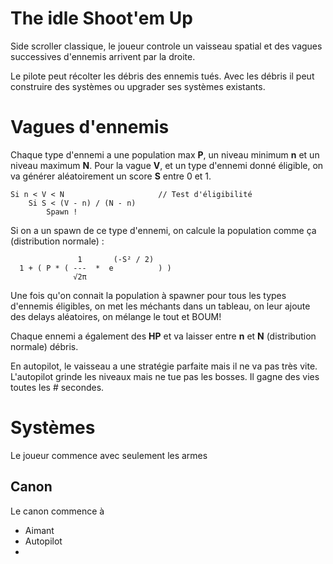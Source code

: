 The idle Shoot'em Up
====================

Side scroller classique, le joueur controle un vaisseau spatial et des vagues successives d'ennemis arrivent par la droite.

Le pilote peut récolter les débris des ennemis tués. Avec les débris il peut construire des systèmes ou upgrader ses systèmes existants.

# Vagues d'ennemis

Chaque type d'ennemi a une population max **P**, un niveau minimum **n** et un niveau maximum **N**. Pour la vague **V**, et un type d'ennemi donné éligible, on va générer aléatoirement un score **S** entre 0 et 1.

````
Si n < V < N                     // Test d'éligibilité
    Si S < (V - n) / (N - n)
        Spawn !
````

Si on a un spawn de ce type d'ennemi, on calcule la population comme ça (distribution normale) :

````
               1       (-S² / 2)
  1 + ( P * ( ---  *  e          ) )
              √2π
````

Une fois qu'on connait la population à spawner pour tous les types d'ennemis éligibles, on met les méchants dans un tableau, on leur ajoute des delays aléatoires, on mélange le tout et BOUM!

Chaque ennemi a également des **HP** et va laisser entre **n** et **N** (distribution normale) débris.

En autopilot, le vaisseau a une stratégie parfaite mais il ne va pas très vite. L'autopilot grinde les niveaux mais ne tue pas les bosses.
Il gagne des vies toutes les # secondes.

# Systèmes

Le joueur commence avec seulement les armes

## Canon

Le canon commence à 



- Aimant
- Autopilot
- 
